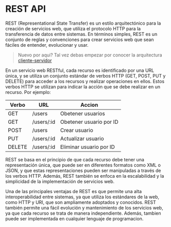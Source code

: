 # REST API

REST (Representational State Transfer) es un estilo arquitectónico para la creación de servicios web, que utiliza el protocolo HTTP para la transferencia de datos entre sistemas. En términos simples, REST es un conjunto de reglas y convenciones para crear servicios web que sean fáciles de entender, evolucionar y usar.

> Nuevo por aqui? Tal vez debas empezar por conocer la arquitectura  [cliente-servidor](cliente-servidor.md)

En un servicio web RESTful, cada recurso es identificado por una URL única, y se utiliza un conjunto estándar de verbos HTTP (GET, POST, PUT y DELETE) para acceder a los recursos y realizar operaciones en ellos. Estos verbos HTTP se utilizan para indicar la acción que se debe realizar en un recurso. Por ejemplo:

| Verbo  | URL        | Accion                  |
| ------ | ---------- | ----------------------- |
| GET    | /users     | Obetener usuarios       |
| GET    | /users/:id | Obetener usuario por ID |
| POST   | /users     | Crear usuario           |
| PUT    | /users/:id | Actualizar usuario      |
| DELETE | /users/:id | Eliminar usuario por ID |

REST se basa en el principio de que cada recurso debe tener una representación única, que puede ser en diferentes formatos como XML o JSON, y que estas representaciones pueden ser manipuladas a través de los verbos HTTP. Además, REST también se enfoca en la escalabilidad y la simplicidad de la implementación de servicios web.

Una de las principales ventajas de REST es que permite una alta interoperabilidad entre sistemas, ya que utiliza los estándares de la web, como HTTP y URI, que son ampliamente adoptados y conocidos. REST también permite una fácil evolución y mantenimiento de los servicios web, ya que cada recurso se trata de manera independiente. Además, tambien puede ser implementada en cualquier lenguaje de programacion.
